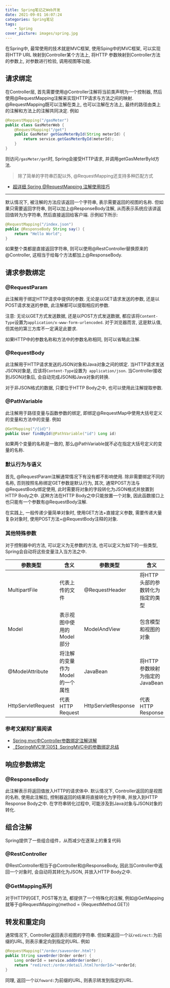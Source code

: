 ```yaml
---
title: Spring笔记之Web开发
date: 2021-09-01 16:07:24
categories: Spring笔记
tags:
    - Spring
cover_picture: images/spring.jpg 
---
```





在Spring中, 最常使用的技术就是MVC框架, 使用Sping中的MVC框架, 可以实现将HTTP URL 映射到Controller某个方法上, 将HTTP 参数映射到Controller方法的参数上, 对参数进行检验, 调用视图等功能. 



请求绑定
-------------------

在Controller层, 首先需要使用@Controller注解将当前类声明为一个控制器, 然后使用@RequestMapping注解来实现HTTP请求与方法之间的映射. @RequestMapping既可以注解在类上, 也可以注解在方法上, 最终的路径由类上的注解和方法上的注解共同决定.  例如

```java
@RequestMapping("/gasMeter")
public class GasMeterWeb {
    @RequestMapping("/get")
    public GasMeter getGasMeterById(String meterId) {
        return service.getGasMeterById(meterId);
    }
}
```

则访问`/gasMeter/get`时, Spring会接受HTTP请求, 并调用getGasMeterById方法. 


> 除了简单的字符串匹配以外, @RequestMapping还支持多种匹配方式

- [超详细 Spring @RequestMapping 注解使用技巧 ](https://www.oschina.net/translate/using-the-spring-requestmapping-annotation?lang=chs&p=1)


--------------------------------


默认情况下, 被注解的方法应该返回一个字符串, 表示需要返回的视图的名称. 但如果只需要返回字符串, 则可以加上@ResponseBody注解, 从而表示系统应该讲返回值转为为字符串, 然后直接返回给客户端. 示例如下所示:

``` java
@RequestMapping("/index.json")
public @ResponseBody String say() {
    return "Hello World";
}
```

如果整个类都是直接返回字符串, 则可以使用@RestController替换原来的@Controller, 这相当于给每个方法都加上@ResponseBody.


请求参数绑定
---------------

### @RequestParam

此注解用于绑定HTTP请求中提供的参数. 无论是以GET请求发送的参数, 还是以POST请求发送的参数, 此注解都可以提取相应的参数.

注意: 无论以GET方式发送数据, 还是以POST方式发送数据, 都应该将`Content-Type`设置为`application/x-www-form-urlencoded`. 对于浏览器而言, 这是默认值, 但其他的第三方库不一定满足此要求. 

如果HTTP中的参数名称和方法中的参数名称相同, 则可以省略此注解.


### @RequestBody

此注解用于HTTP请求发送的JSON对象和Java对象之间的绑定. 当HTTP请求发送JSON对象是, 应该将`Content-Type`设置为` application/json`. 当Controller接收到JSON对象后, 会自动完成JSON和Java对象的转换.

对于非JSON格式的数据, 只要位于HTTP Body之中, 也可以使用此注解提取参数.


### @PathVariable

此注解用于路径变量与函数参数的绑定, 即绑定@RequestMap中使用大括号定义的变量和方法中的变量. 例如

``` java
@GetMapping("/{id}")
public User findById(@PathVariable("id") Long id)
```

如果两个变量的名称是一致的, 那么@PathVariable就不必在指定大括号定义的变量的名称.


### 默认行为与语义

首先, @RequestParam注解通常情况下有没有都不影响使用. 除非需要绑定不同的名称, 否则按照名称绑定GET参数是默认行为, 其次, 通常POST方法与@RequestBody绑定使用, 此时需要将对象的字段转化为JSON格式并放置到HTTP Body之中. 这种方法在HTTP Body之中只能放置一个对象, 因此函数接口上也只能有一个参数有@RequestBody注解. 

在实践上, 一般传递少量简单对象时, 使用GET方法+直接定义参数, 需要传递大量复杂对象时, 使用POST方法+@RequestBody注释的对象.



### 其他特殊参数

对于控制器中的方法, 可以定义为无参数的方法, 也可以定义为如下的一些类型, Spring会自动将这些变量注入当方法之中.


参数类型             | 含义                           | 参数类型             | 含义
--------------------|--------------------------------|---------------------|---------------------------------
MultipartFile       | 代表上传的文件                  | @RequestHeader      | 将HTTP头部的参数转化为指定的类型
Model               | 表示视图中使用的Model部分        | ModelAndView        | 包含模型和视图的对象
@ModelAttribute     | 将注解的变量作为Model的一个属性   | JavaBean            | 将HTTP参数映射为指定的JavaBean
HttpServletRequest  | 代表HTTP Request                | HttpServletResponse | 代表HTTP Response


### 参考文献和扩展阅读
- [Spring mvc中Controller参数绑定注解详解](https://blog.csdn.net/iwillbeaceo/article/details/72878114)
- [【SpringMVC学习05】SpringMVC中的参数绑定总结](https://blog.csdn.net/eson_15/article/details/51718633)


响应参数绑定
-------------------

### @ResponseBody

此注解表示将返回值放入HTTP的请求体中. 默认情况下, Controller返回的是视图的名称, 使用此注解后, 控制器返回的结果将直接转化为字符串, 并放入到HTTP Response Body之中. 在字符串转化过程中, 可能涉及到Java对象与JSON对象的转化.



组合注解
--------------

Spring提供了一些组合组件，从而减少在逐渐上的重复代码

### @RestController

@RestController相当于@Controller和@ResponseBody, 因此当Controller中返回一个对象时, 会自动将其转化为JSON, 并放入HTTP Body之中.

### @GetMapping系列

对于HTTP的GET, POST等方法, 都提供了一个特殊化的注解, 例如@GetMapping就等于@RequestMapping(method = {RequestMethod.GET})



转发和重定向
-------------------

通常情况下, Controller返回表示视图的字符串. 但如果返回一个以`redirect:`为前缀的URL, 则表示重定向到指定的URL. 例如

``` java
@RequestMapping("/order/saveorder.html")
public String saveOrder(Order order) {
    Long orderId = service.addOrder(order);
    return "redirect:/order/detail.html?orderId="+orderId;
}
```

同理, 返回一个以`foward:`为前缀的URL, 则表示转发到指定的URL.
